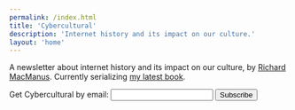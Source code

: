 ```yaml
---
permalink: /index.html
title: 'Cybercultural'
description: 'Internet history and its impact on our culture.'
layout: 'home'
---
```


A newsletter about internet history and its impact on our culture, by [Richard MacManus](/about/). Currently serializing [my latest book](/p/roadmap-bubbleblog/).

<form
  action="https://buttondown.email/api/emails/embed-subscribe/ricmac"
  method="post"
  target="popupwindow"
  onsubmit="window.open('https://buttondown.email/ricmac', 'popupwindow')"
  class="embeddable-buttondown-form">
  <label for="bd-email">Get Cybercultural by email:</label>
  <input type="email" name="email" id="bd-email" />
  
  <input type="submit" value="Subscribe" />
</form>